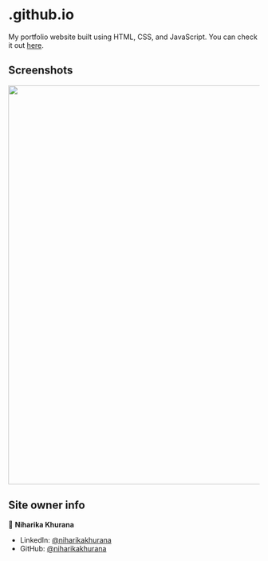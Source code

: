 # .github.io

My portfolio website built using HTML, CSS, and JavaScript. You can check it out [here](https://arasgungore.github.io).



## Screenshots

<p float="center">
    <img src="https://github.com/arasgungore/arasgungore.github.io/blob/main/Screenshots/1.png" width="800">
</p>



## Site owner info

👤 **Niharika Khurana**

* LinkedIn: [@niharikakhurana](https://www.linkedin.com/in/niharika-khurana-201413131/)
* GitHub: [@niharikakhurana](https://github.com/Niharika-29-12)
